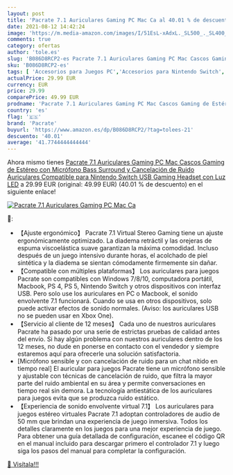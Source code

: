 ```yaml
---
layout: post
title: 'Pacrate 7.1 Auriculares Gaming PC Mac Ca al 40.01 % de descuento'
date: 2021-08-12 14:42:24
image: 'https://m.media-amazon.com/images/I/51EsL-xAdxL._SL500_._SL400_.jpg'
comments: true
category: ofertas
author: 'tole.es'
slug: 'B086D8RCP2-es Pacrate 7.1 Auriculares Gaming PC Mac Cascos Gaming de...'
sku: 'B086D8RCP2-es'
tags: [ 'Accesorios para Juegos PC','Accesorios para Nintendo Switch','Accesorios para PlayStation 4','Accesorios para Xbox One','Auriculares gaming con micrófono para PlayStation 4','Auriculares gaming para Nintendo Switch','Auriculares gaming para PC','Auriculares gaming para Xbox One','Hardware y juegos para Nintendo Switch','Hardware y juegos para PlayStation 4','Hardware y juegos para Xbox One','Juegos y Accesorios para PC','Videojuegos','nintendo','pacrate', ]
actualPrice: 29.99 EUR
currency: EUR
price: 29.99
comparePrice: 49.99 EUR
prodname: 'Pacrate 7.1 Auriculares Gaming PC Mac Cascos Gaming de Estéreo con Micrófono Bass Surround y Cancelación de Ruido Auriculares Compatible para Nintendo Switch USB Gaming Headset con Luz LED'
country: 'es'
flag: '🇪🇸'
brand: 'Pacrate'
buyurl: 'https://www.amazon.es/dp/B086D8RCP2/?tag=tolees-21'
descuento: '40.01'
average: '41.7744444444444'
---
```


Ahora mismo tienes [Pacrate 7.1 Auriculares Gaming PC Mac Cascos Gaming de Estéreo con Micrófono Bass Surround y Cancelación de Ruido Auriculares Compatible para Nintendo Switch USB Gaming Headset con Luz LED](https://www.amazon.es/dp/B086D8RCP2/?tag=tolees-21) a 29.99 EUR (original: 49.99 EUR) (40.01 %  de descuento) en el siguiente enlace!

[![Pacrate 7.1 Auriculares Gaming PC Mac Ca](https://m.media-amazon.com/images/I/51EsL-xAdxL._SL500_._SL400_.jpg)](https://www.amazon.es/dp/B086D8RCP2/?tag=tolees-21)

🔎:

- 【Ajuste ergonómico】 Pacrate 7.1 Virtual Stereo Gaming tiene un ajuste ergonómicamente optimizado. La diadema retráctil y las orejeras de espuma viscoelástica suave garantizan la máxima comodidad. Incluso después de un juego intensivo durante horas, el acolchado de piel sintética y la diadema se sientan cómodamente firmemente sin dañar.
- 【Compatible con múltiples plataformas】 Los auriculares para juegos Pacrate son compatibles con Windows 7/8/10, computadora portátil, Macbook, PS 4, PS 5, Nintendo Switch y otros dispositivos con interfaz USB. Pero solo use los auriculares en PC o Macbook, el sonido envolvente 7.1 funcionará. Cuando se usa en otros dispositivos, solo puede activar efectos de sonido normales. (Aviso: los auriculares USB no se pueden usar en Xbox One).
- 【Servicio al cliente de 12 meses】 Cada uno de nuestros auriculares Pacrate ha pasado por una serie de estrictas pruebas de calidad antes del envío. Si hay algún problema con nuestros auriculares dentro de los 12 meses, no dude en ponerse en contacto con el vendedor y siempre estaremos aquí para ofrecerle una solución satisfactoria.
- [Micrófono sensible y con cancelación de ruido para un chat nítido en tiempo real] El auricular para juegos Pacrate tiene un micrófono sensible y ajustable con técnicas de cancelación de ruido, que filtra la mayor parte del ruido ambiental en su área y permite conversaciones en tiempo real sin demora. La tecnología antiestática de los auriculares para juegos evita que se produzca ruido estático.
- 【Experiencia de sonido envolvente virtual 7.1】 Los auriculares para juegos estéreo virtuales Pacrate 7.1 adoptan controladores de audio de 50 mm que brindan una experiencia de juego inmersiva. Todos los detalles claramente en los juegos para una mejor experiencia de juego. Para obtener una guía detallada de configuración, escanee el código QR en el manual incluido para descargar primero el controlador 7.1 y luego siga los pasos del manual para completar la configuración.

[🛒 Visítala!!!](https://www.amazon.es/dp/B086D8RCP2/?tag=tolees-21)
